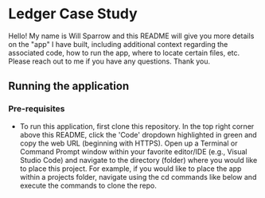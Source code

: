 # Ledger Case Study

Hello! My name is Will Sparrow and this README will give you more details on the "app" I have built, including additional context regarding the associated code, how to run the app, where to locate certain files, etc. Please reach out to me if you have any questions. Thank you.

## Running the application
### Pre-requisites

* To run this application, first clone this repository. In the top right corner above this README, click the 'Code' dropdown highlighted in green and copy the web URL (beginning with HTTPS). Open up a Terminal or Command Prompt window within your favorite editor/IDE (e.g., Visual Studio Code) and navigate to the directory (folder) where you would like to place this project. For example, if you would like to place the app within a projects folder, navigate using the cd commands like below and execute the commands to clone the repo.

